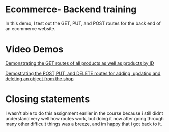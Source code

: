 # Ecommerce- Backend training 

In this demo, I test out the GET, PUT, and POST routes for the back end of an ecommerce website. 

# Video Demos

[Demonstrating the GET routes of all products as well as products by ID](https://watch.screencastify.com/v/X3WyvFdqX5WbfTmuE4Sl)

[Demostrating the POST,PUT, and DELETE routes for adding, updating and deleting an object from the shop](https://watch.screencastify.com/v/eQhjYXU41RgiQNDQuaA2)

# Closing statements

I wasn't able to do this assignment earlier in the course because i still didnt understand very well how routes work, but doing it now after going through many other difficult things was a breeze, and im happy that i got back to it.

